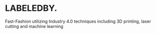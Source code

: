# LABELEDBY.
Fast-Fashion utilizing Industry 4.0 techniques including 3D printing, laser cutting and machine learning
